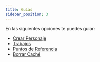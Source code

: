 ```yaml
---
title: Guías
sidebar_position: 3
---
```


En las siguientes opciones te puedes guiar:
<!-- ## Normativa de Facciones -->

- [Crear Personaje](./create_pj/index.md)
- [Trabajos](./jobs/index.md)
- [Puntos de Referencia](./references_point/index.md)
- [Borrar Caché](./clear_cache/index.md)
